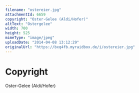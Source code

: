 ```yaml
---
filename: "ostereier.jpg"
attachmentId: 6659
copyright: "Oster-Gelee (Aldi/Hofer)"
altText: "Ostergelee"
width: 700
height: 525
mimeType: "image/jpeg"
uploadDate: "2014-04-08 13:12:29"
originalUrl: "https://bxq4fb.myraidbox.de/i/ostereier.jpg"
---
```


# Copyright

Oster-Gelee (Aldi/Hofer)
